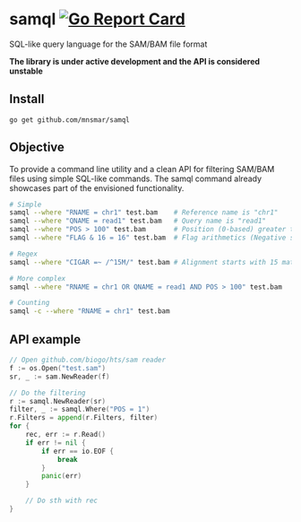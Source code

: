 # samql [![Go Report Card](https://goreportcard.com/badge/github.com/mnsmar/samql)](https://goreportcard.com/report/github.com/mnsmar/samql)
SQL-like query language for the SAM/BAM file format

**The library is under active development and the API is considered unstable**

## Install
`go get github.com/mnsmar/samql`

## Objective
To provide a command line utility and a clean API for filtering SAM/BAM files
using simple SQL-like commands. The samql command already showcases part of
the envisioned functionality.

```bash
# Simple
samql --where "RNAME = chr1" test.bam    # Reference name is "chr1"
samql --where "QNAME = read1" test.bam   # Query name is "read1"
samql --where "POS > 100" test.bam       # Position (0-based) greater than 1
samql --where "FLAG & 16 = 16" test.bam  # Flag arithmetics (Negative strand)

# Regex
samql --where "CIGAR =~ /^15M/" test.bam # Alignment starts with 15 matches

# More complex
samql --where "RNAME = chr1 OR QNAME = read1 AND POS > 100" test.bam

# Counting
samql -c --where "RNAME = chr1" test.bam
```

## API example
```Go
// Open github.com/biogo/hts/sam reader
f := os.Open("test.sam")
sr, _ := sam.NewReader(f)

// Do the filtering
r := samql.NewReader(sr)
filter, _ := samql.Where("POS = 1")
r.Filters = append(r.Filters, filter)
for {
	rec, err := r.Read()
	if err != nil {
		if err == io.EOF {
			break
		}
		panic(err)
	}

	// Do sth with rec
}
```
